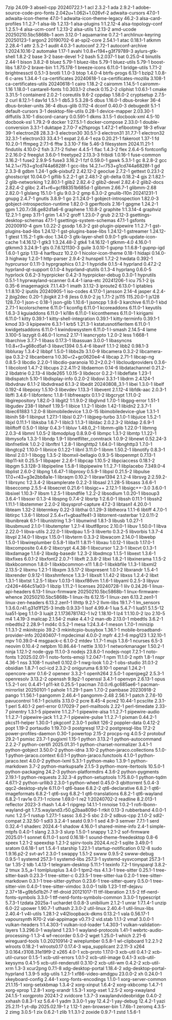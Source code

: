 7zip 24.09-3
abseil-cpp 20240722.1-1
acl 2.3.2-1
ada 2.9.2-1
adobe-source-code-pro-fonts 2.042u+1.062i+1.026vf-2
adwaita-cursors 47.0-1
adwaita-icon-theme 47.0-1
adwaita-icon-theme-legacy 46.2-3
alsa-card-profiles 1:1.2.7-1
alsa-lib 1.2.13-1
alsa-plugins 1:1.2.12-4
alsa-topology-conf 1.2.5.1-4
alsa-ucm-conf 1.2.13-2
alsa-utils 1.2.13-2
amd-ucode 20250210.5bc5868b-1
aom 3.12.0-1
aquamarine 0.7.2-1
archlinux-keyring 20250123-1
argon2 20190702-6
at-spi2-core 2.54.1-1
atac 0.18.1-1
atkmm 2.28.4-1
attr 2.5.2-1
audit 4.0.3-1
autoconf 2.72-1
autoconf-archive 1:2024.10.16-2
automake 1.17-1
avahi 1:0.8+r194+g3f79789-3
aylurs-gtk-shell 1.8.2-2
base 3-2
base-devel 1-2
bash 5.2.037-1
bat 0.25.0-4
binutils 2.44-1
bison 3.8.2-8
bluez 5.79-1
bluez-libs 5.79-1
bluez-utils 5.79-1
boost-libs 1.87.0-2
brave-bin 1:1.75.178-1
breeze-icons 6.11.0-1
bridge-utils 1.7.1-2
brightnessctl 0.5.1-3
brotli 1.1.0-3
btop 1.4.0-4
btrfs-progs 6.13-1
bzip2 1.0.8-6
c-ares 1.34.4-1
ca-certificates 20240618-1
ca-certificates-mozilla 3.108-1
ca-certificates-utils 20240618-1
cairo 1.18.2-2
cairomm 1.14.5-1
cairomm-1.16 1.18.0-1
cantarell-fonts 1:0.303.1-2
check 0.15.2-2
cliphist 1:0.6.1-1
cmake 3.31.5-1
containerd 2.0.2-1
coreutils 9.6-2
cppdap 1.58.0-2
cryptsetup 2.7.5-2
curl 8.12.1-1
dav1d 1.5.1-1
db5.3 5.3.28-5
dbus 1.16.0-1
dbus-broker 36-4
dbus-broker-units 36-4
dbus-glib 0.112-4
dconf 0.40.0-3
debugedit 5.1-1
default-cursors 3-1
desktop-file-utils 0.28-1
device-mapper 2.03.30-1
diffutils 3.10-1
discord-canary 0.0.591-1
dkms 3.1.5-1
docbook-xml 4.5-10
docbook-xsl 1.79.2-9
docker 1:27.5.1-1
docker-compose 2.33.0-1
double-conversion 3.3.1-1
duktape 2.7.0-7
e2fsprogs 1.47.2-1
efibootmgr 18-3
efivar 39-1
electron28 28.3.3-3
electron30 30.5.1-3
electron31 31.7.7-1
electron32 32.3.1-1
electron33 33.4.1-1
expat 2.6.4-1
eza 0.20.21-1
fakeroot 1.37-1
fd 10.2.0-1
ffmpeg 2:7.1-6
fftw 3.3.10-7
file 5.46-3
filesystem 2024.11.21-1
findutils 4.10.0-2
fish 3.7.1-2
fisher 4.4.5-1
flac 1.4.3-2
flex 2.6.4-5
fontconfig 2:2.16.0-2
freeglut 3.6.0-1
freetype2 2.13.3-3
fribidi 1.0.16-1
fuse-common 3.16.2-1
fuse2 2.9.9-5
fuse3 3.16.2-1
fzf 0.59.0-1
gawk 5.3.1-1
gc 8.2.8-2
gcc 14.2.1+r753+g1cd744a6828f-1
gcc-libs 14.2.1+r753+g1cd744a6828f-1
gd 2.3.3-8
gdbm 1.24-1
gdk-pixbuf2 2.42.12-2
geoclue 2.7.2-1
gettext 0.23.1-2
ghostscript 10.04.0-1
giflib 5.2.2-1
git 2.48.1-2
git-delta 0.18.2-4
gjs 2:1.82.1-2
glib-networking 1:2.80.1-1
glib2 2.82.4-2
glib2-devel 2.82.4-2
glib2-docs 2.82.4-2
glibc 2.41+r6+gcf88351b685d-1
glibmm 2.66.7-1
glibmm-2.68 2.82.0-1
glslang 15.1.0-1
glu 9.0.3-2
gmp 6.3.0-2
gnulib-l10n 20241231-1
gnupg 2.4.7-1
gnutls 3.8.9-1
go 2:1.24.0-1
gobject-introspection 1.82.0-3
gobject-introspection-runtime 1.82.0-3
gperftools 2.16-1
gpgme 1.24.2-1
gpm 1.20.7.r38.ge82d1a6-6
graphene 1.10.8-2
graphite 1:1.3.14-4
graphviz 12.2.1-1
grep 3.11-1
grim 1.4.1-2
groff 1.23.0-7
grub 2:2.12-3
gsettings-desktop-schemas 47.1-1
gsettings-system-schemas 47.1-1
gsfonts 20200910-4
gsm 1.0.22-2
gssdp 1.6.3-2
gst-plugin-pipewire 1:1.2.7-1
gst-plugins-bad-libs 1.24.12-1
gst-plugins-base-libs 1.24.12-1
gstreamer 1.24.12-1
gtest 1.15.2-1
gtk-doc 1.34.0-3
gtk-layer-shell 0.9.0-1
gtk-update-icon-cache 1:4.16.12-1
gtk3 1:3.24.48-2
gtk4 1:4.16.12-1
gtkmm-4.0 4.16.0-1
gtkmm3 3.24.9-1
gts 0.7.6.121130-3
guile 3.0.10-1
gupnp 1:1.6.8-1
gupnp-igd 1.6.0-1
gzip 1.13-4
harfbuzz 10.2.0-1
hicolor-icon-theme 0.18-1
hidapi 0.14.0-3
highway 1.2.0-1
http-parser 2.9.4-2
hunspell 1.7.2-2
hwdata 0.392-1
hyprcursor 0.1.11-3
hyprgraphics 0.1.2-1
hypridle 0.1.5-4
hyprland 0.47.2-2
hyprland-qt-support 0.1.0-4
hyprland-qtutils 0.1.3-4
hyprlang 0.6.0-5
hyprlock 0.6.2-3
hyprpicker 0.4.2-3
hyprpicker-debug 0.3.0-1
hyprutils 0.5.1-1
hyprwayland-scanner 0.4.4-1
iana-etc 20241206-1
icu 75.1-2
ijs 0.35-6
imagemagick 7.1.1.43-1
imath 3.1.12-3
iproute2 6.13.0-1
iptables 1:1.8.10-2
iputils 20240905-1
iso-codes 4.17.0-1
jansson 2.14-4
jasper 4.2.4-2
jbig2dec 0.20-1
jbigkit 2.1-8
jless 0.9.0-2
jq 1.7.1-2
js115 115.20.0-1
js128 128.7.0-1
json-c 0.18-1
json-glib 1.10.6-1
jsoncpp 1.9.6-3
karchive 6.11.0-1
kbd 2.7.1-1
kcolorscheme 6.11.0-1
kconfig 6.11.0-1
kcoreaddons 6.11.0-1
keyutils 1.6.3-3
kguiaddons 6.11.0-1
ki18n 6.11.0-1
kiconthemes 6.11.0-1
kirigami 6.11.0-1
kitty 0.39.1-1
kitty-shell-integration 0.39.1-1
kitty-terminfo 0.39.1-1
kmod 33-3
kpipewire 6.3.1-1
krb5 1.21.3-1
kstatusnotifieritem 6.11.0-1
kwidgetsaddons 6.11.0-1
kwindowsystem 6.11.0-1
l-smash 2.14.5-4
lame 3.100-5
lazygit 0.46.0-1
lcms2 2.17-1
leancrypto 1.2.0-2
less 1:668-1
libarchive 3.7.7-1
libass 0.17.3-1
libassuan 3.0.0-1
libasyncns 1:0.8+r3+g68cd5af-3
libavc1394 0.5.4-6
libavif 1.1.1-2
libb2 0.98.1-3
libbluray 1.3.4-2
libbpf 1.5.0-1
libbs2b 3.1.0-9
libcamera 0.3.2-2
libcamera-ipa 0.3.2-2
libcanberra 1:0.30+r2+gc0620e4-4
libcap 2.71-1
libcap-ng 0.8.5-3
libcdio 2.2.0-1
libcdio-paranoia 10.2+2.0.2-1
libcloudproviders 0.3.6-1
libcolord 1.4.7-2
libcups 2:2.4.11-2
libdaemon 0.14-6
libdatachannel 0.21.2-2
libdatrie 0.2.13-4
libde265 1.0.15-3
libdecor 0.2.2-1
libdeflate 1.23-1
libdispatch 5.10-1
libdisplay-info 0.2.0-2
libdovi 3.3.1-1
libdrm 2.4.124-1
libdvdnav 6.1.1-2
libdvdread 6.1.3-2
libedit 20240808_3.1-1
libei 1.3.0-1
libelf 0.192-4
libepoxy 1.5.10-3
libevdev 1.13.3-1
libevent 2.1.12-4
libfdk-aac 2.0.3-1
libffi 3.4.6-1
libfontenc 1.1.8-1
libfreeaptx 0.1.1-2
libgcrypt 1.11.0-2
libgirepository 1.82.0-3
libgit2 1:1.9.0-2
libglvnd 1.7.0-1
libgpg-error 1.51-1
libgudev 238-1
libheif 1.19.5-1
libice 1.1.2-1
libidn 1.42-1
libidn2 2.3.7-1
libiec61883 1.2.0-8
libimobiledevice 1.3.0-15
libimobiledevice-glue 1.3.1-1
libinih 58-1
libinput 1.27.1-1
libisl 0.27-1
libjpeg-turbo 3.1.0-1
libjuice 1.5.2-1
libjxl 0.11.1-1
libksba 1.6.7-1
liblc3 1.1.3-1
libldac 2.0.2.3-2
libldap 2.6.9-1
libliftoff 0.5.0-1
liblqr 0.4.3-1
libluv 1.48.0_2-1
libmm-glib 1.22.0-1
libmng 2.0.3-4
libmnl 1.0.5-2
libmodplug 0.8.9.0-6
libmpc 1.3.1-2
libmtp 1.1.22-1
libmysofa 1.3.3-1
libndp 1.9-1
libnetfilter_conntrack 1.0.9-2
libnewt 0.52.24-3
libnfnetlink 1.0.2-2
libnftnl 1.2.8-1
libnghttp2 1.64.0-1
libnghttp3 1.7.0-1
libngtcp2 1.10.0-1
libnice 0.1.22-1
libnl 3.11.0-1
libnm 1.50.2-1
libnotify 0.8.3-1
libnsl 2.0.1-1
libogg 1.3.5-2
libomxil-bellagio 0.9.3-5
libopenmpt 0.7.13-1
libp11-kit 0.25.5-1
libpaper 2.2.6-1
libpcap 1.10.5-2
libpciaccess 0.18.1-2
libpgm 5.3.128-3
libpipeline 1.5.8-1
libpipewire 1:1.2.7-1
libplacebo 7.349.0-4
libplist 2.6.0-2
libpng 1.6.47-1
libproxy 0.5.9-1
libpsl 0.21.5-2
libpulse 17.0+r43+g3e2bb8a1e-1
libraqm 0.10.2-1
libraw1394 2.1.2-4
librsvg 2:2.59.2-1
librsync 1:2.3.4-2
libsamplerate 0.2.2-3
libsasl 2.1.28-5
libsass 3.6.6-1
libseccomp 2.5.5-4
libsecret 0.21.6-1
libsigc++ 2.12.1-1
libsigc++-3.0 3.6.0-1
libsixel 1.10.3-7
libsm 1.2.5-1
libsndfile 1.2.2-2
libsodium 1.0.20-1
libsoup3 3.6.4-1
libsoxr 0.1.3-4
libspng 0.7.4-2
libsrtp 1:2.6.0-1
libssh 0.11.1-1
libssh2 1.11.1-1
libstemmer 2.2.0-2
libsysprof-capture 47.2-3
libtasn1 4.20.0-1
libteam 1.32-2
libtermkey 0.22-3
libthai 0.1.29-3
libtheora 1.1.1-6
libtiff 4.7.0-1
libtirpc 1.3.6-1
libtool 2.5.4+r1+gbaa1fe41-3
libtorrent-rasterbar 1:2.0.11-2
libunibreak 6.1-1
libunistring 1.3-1
libunwind 1.8.1-3
libusb 1.0.27-1
libusbmuxd 2.1.0-1
libutempter 1.2.1-4
libutf8proc 2.10.0-1
libuv 1.50.0-1
libva 2.22.0-1
libva-utils 2.22.0-1
libvdpau 1.5-3
libverto 0.3.2-5
libvorbis 1.3.7-4
libvpl 2.14.0-1
libvpx 1.15.0-1
libvterm 0.3.3-2
libwacom 2.14.0-1
libwebp 1.5.0-1
libwireplumber 0.5.8-1
libx11 1.8.11-1
libxau 1.0.12-1
libxcb 1.17.0-1
libxcomposite 0.4.6-2
libxcrypt 4.4.38-1
libxcursor 1.2.3-1
libxcvt 0.1.3-1
libxdamage 1.1.6-2
libxdg-basedir 1.2.3-2
libxdmcp 1.1.5-1
libxext 1.3.6-1
libxfixes 6.0.1-2
libxfont2 2.0.7-1
libxft 2.3.8-2
libxi 1.8.2-1
libxinerama 1.1.5-2
libxkbcommon 1.8.0-1
libxkbcommon-x11 1.8.0-1
libxkbfile 1.1.3-1
libxml2 2.13.5-2
libxmu 1.2.1-1
libxpm 3.5.17-2
libxpresent 1.0.1-2
libxrandr 1.5.4-1
libxrender 0.9.12-1
libxshmfence 1.3.3-1
libxslt 1.1.42-2
libxss 1.2.4-2
libxt 1.3.1-1
libxtst 1.2.5-1
libxv 1.0.13-1
libxxf86vm 1.1.6-1
libyaml 0.2.5-3
libyuv r2426+464c51a03-1
libzip 1.11.2-1
licenses 20240728-1
lilv 0.24.26-1
linux-api-headers 6.13-1
linux-firmware 20250210.5bc5868b-1
linux-firmware-whence 20250210.5bc5868b-1
linux-lts 6.12.15-1
linux-zen 6.13.2.zen1-1
linux-zen-headers 6.13.2.zen1-1
llhttp 9.2.1-2
llvm-libs 19.1.7-1
lm_sensors 1:3.6.0.r41.g31d1f125-3
lmdb 0.9.33-1
lsof 4.99.4-1
lua 5.4.7-1
lua51 5.1.5-12
lua51-lpeg 1.1.0-3
luajit 2.1.1736781742-1
lv2 1.18.10-1
lz4 1:1.10.0-2
lzo 2.10-5
m4 1.4.19-3
mailcap 2.1.54-2
make 4.4.1-2
man-db 2.13.0-1
mbedtls 3.6.2-1
mbedtls2 2.28.9-1
md4c 0.5.2-1
mesa 1:24.3.4-1
meson 1.7.0-1
minizip 1:1.3.1-2
mkinitcpio 39.2-3
mkinitcpio-busybox 1.36.1-1
mobile-broadband-provider-info 20240407-1
mpdecimal 4.0.0-2
mpfr 4.2.1-6
mpg123 1.32.10-1
mpv 1:0.39.0-4
msgpack-c 6.1.0-2
mtdev 1.1.7-1
mujs 1.3.6-1
ncurses 6.5-3
neovim 0.10.4-2
netpbm 10.86.44-1
nettle 3.10.1-1
networkmanager 1.50.2-1
ninja 1.12.1-2
node-gyp 11.1.0-3
nodejs 23.8.0-1
nodejs-nopt 7.2.1-1
noto-fonts 1:2025.02.01-1
noto-fonts-emoji 1:2.047-1
npm 11.1.0-2
npth 1.8-1
nspr 4.36-1
nss 3.108-1
nushell 0.102.0-1
nwg-look 1.0.2-1
obs-studio 31.0.1-2
obsidian 1.8.7-1
ocl-icd 2.3.2-2
oniguruma 6.9.10-1
openal 1.24.2-1
opencore-amr 0.1.6-2
openexr 3.3.2-1
openh264 2.5.0-1
openjpeg2 2.5.3-1
openresolv 3.13.2-2
openssh 9.9p2-1
openssl 3.4.1-1
openvpn 2.6.13-1
opus 1.5.2-1
orc 0.4.41-1
p11-kit 0.25.5-1
pacman 7.0.0.r6.gc685ae6-1
pacman-mirrorlist 20250101-1
pahole 1:1.29-1
pam 1.7.0-2
pambase 20230918-2
pango 1:1.56.1-1
pangomm 2.46.4-1
pangomm-2.48 2.56.1-1
patch 2.7.6-10
pavucontrol 1:6.1-1
pciutils 3.13.0-2
pcre 8.45-4
pcre2 10.44-1
pcsclite 2.3.1-1
perl 5.40.1-2
perl-error 0.17029-7
perl-mailtools 2.22-1
perl-timedate 2.33-7
pinentry 1.3.1-5
pipewire 1:1.2.7-1
pipewire-alsa 1:1.2.7-1
pipewire-audio 1:1.2.7-1
pipewire-jack 1:1.2.7-1
pipewire-pulse 1:1.2.7-1
pixman 0.44.2-1
pkcs11-helper 1.30.0-1
pkgconf 2.3.0-1
polkit 126-2
poppler-data 0.4.12-2
popt 1.19-2
portaudio 1:19.7.0-3
postgresql 17.2-2
postgresql-libs 17.2-2
power-profiles-daemon 0.30-1
powertop 2.15-2
procps-ng 4.0.5-2
protobuf 29.2-1
psmisc 23.7-1
pugixml 1.15-1
python 3.13.2-1
python-autocommand 2.2.2-7
python-certifi 2025.01.31-1
python-charset-normalizer 3.4.1-1
python-gobject 3.50.0-2
python-idna 3.10-2
python-jaraco.collections 5.1.0-1
python-jaraco.context 6.0.1-1
python-jaraco.functools 4.1.0-1
python-jaraco.text 4.0.0-2
python-lxml 5.3.1-1
python-mako 1.3.9-1
python-markdown 3.7-2
python-markupsafe 2.1.5-3
python-more-itertools 10.5.0-1
python-packaging 24.2-3
python-platformdirs 4.3.6-2
python-pygments 2.19.1-1
python-requests 2.32.3-4
python-setuptools 1:75.8.0-1
python-tqdm 4.67.1-2
python-urllib3 2.3.0-1
python-wheel 0.45.0-3
qbittorrent 5.0.4-3
qqc2-desktop-style 6.11.0-1
qt6-base 6.8.2-2
qt6-declarative 6.8.2-1
qt6-imageformats 6.8.2-1
qt6-svg 6.8.2-1
qt6-translations 6.8.2-1
qt6-wayland 6.8.2-1
rav1e 0.7.1-1
rclone 1.69.0-1
re2 1:20240702-2
readline 8.2.013-1
reflector 2023-3
rhash 1.4.4-1
ripgrep 14.1.1-1
rnnoise 1:0.2-1
rofi-lbonn-wayland-git 1.7.5.wayland3.r50.g2baa809d-1
rtkit 0.13-3
rubberband 4.0.0-1
runc 1.2.5-1
rustup 1.27.1-1
sassc 3.6.2-5
sbc 2.0-2
sdbus-cpp 2.1.0-2
sdl2-compat 2.32.50-1
sdl3 3.2.4-1
seatd 0.9.1-1
sed 4.9-3
semver 7.7.1-1
serd 0.32.4-1
shaderc 2024.4-1
shadow 4.16.0-1
shared-mime-info 2.4-1
simple-mtpfs 0.4.0-1
slang 2.3.3-3
slurp 1.5.0-1
snappy 1.2.1-2
sof-firmware 2025.01-1
sonnet 6.11.0-1
sord 0.16.18-1
sound-theme-freedesktop 0.8-6
speex 1.2.1-2
speexdsp 1.2.1-2
spirv-tools 2024.4.rc2-1
sqlite 3.49.0-1
sratom 0.6.18-1
srt 1.5.4-1
starship 1.22.1-1
startup-notification 0.12-8
sudo 1.9.16.p2-2
svt-av1 2.3.0-1
swappy 1.5.1-2
swww 0.9.5-2
swww-debug 0.9.5-1
systemd 257.3-1
systemd-libs 257.3-1
systemd-sysvcompat 257.3-1
tar 1.35-2
tdb 1.4.13-1
telegram-desktop 5.11.1-1
texinfo 7.2-1
tinysparql 3.8.2-2
tmux 3.5_a-1
tomlplusplus 3.4.0-1
tpm2-tss 4.1.3-1
tree-sitter 0.25.1-1
tree-sitter-bash 0.23.3-1
tree-sitter-c 0.23.5-1
tree-sitter-lua 0.2.0-1
tree-sitter-markdown 0.3.1-1
tree-sitter-python 0.23.6-1
tree-sitter-query 0.5.0-1
tree-sitter-vim 0.4.0-1
tree-sitter-vimdoc 3.0.0-1
tslib 1.23-1
ttf-dejavu 2.37+18+g9b5d1b2f-7
ttf-droid 20121017-11
ttf-liberation 2.1.5-2
ttf-nerd-fonts-symbols 3.3.0-1
ttf-nerd-fonts-symbols-common 3.3.0-1
typescript 5.7.3-1
tzdata 2025a-1
uchardet 0.0.8-3
unibilium 2.1.2-1
unrar 1:7.1.4-1
unzip 6.0-22
upower 1.90.7-1
uthash 2.3.0-2
util-linux 2.40.4-1
util-linux-libs 2.40.4-1
v4l-utils 1.28.1-2
v4l2loopback-dkms 0.13.2-1
vala 0.56.17-1
vapoursynth R70-2
vial-appimage v0.7.1-2
vid.stab 1.1.1-2
vmaf 3.0.0-1
vulkan-headers 1:1.4.303-1
vulkan-icd-loader 1.4.303-1
vulkan-validation-layers 1.3.296.0-1
wayland 1.23.1-1
wayland-protocols 1.41-1
webrtc-audio-processing-1 1.3-4
wf-recorder 0.5.0-2
wget 1.25.0-1
which 2.21-6
wireguard-tools 1.0.20210914-2
wireplumber 0.5.8-1
wl-clipboard 1:2.2.1-2
wlroots 0.18.2-1
wlroots0.17 0.17.4-3
wpa_supplicant 2:2.11-3
x264 3:0.164.r3108.31e19f9-2
x265 4.0-1
xcb-proto 1.17.0-3
xcb-util 0.4.1-2
xcb-util-cursor 0.1.5-1
xcb-util-errors 1.0.1-2
xcb-util-image 0.4.1-3
xcb-util-keysyms 0.4.1-5
xcb-util-renderutil 0.3.10-2
xcb-util-wm 0.4.2-2
xcb-util-xrm 1.3-3
xcur2png 0.7.1-8
xdg-desktop-portal 1.18.4-2
xdg-desktop-portal-hyprland 1.3.9-5
xdg-utils 1.2.1-1
xf86-video-amdgpu 23.0.0-2
xh 0.24.0-1
xkeyboard-config 2.44-1
xorg-fonts-encodings 1.1.0-1
xorg-server-common 21.1.15-1
xorg-setxkbmap 1.3.4-2
xorg-xinput 1.6.4-2
xorg-xkbcomp 1.4.7-1
xorg-xprop 1.2.8-1
xorg-xrandr 1.5.3-1
xorg-xset 1.2.5-2
xorg-xwayland 24.1.5-1
xorgproto 2024.1-2
xvidcore 1.3.7-3
xwaylandvideobridge 0.4.0-2
xxhash 0.8.3-1
xz 5.6.4-1
yadm 3.3.0-1
yay 12.4.2-1
yay-debug 12.4.2-1
yazi 25.2.11-1
yt-dlp 2025.02.19-1
z 1.12-1
zen-browser-bin 1.7.6b-1
zeromq 4.3.5-2
zimg 3.0.5-1
zix 0.6.2-1
zlib 1:1.3.1-2
zoxide 0.9.7-1
zstd 1.5.6-1
